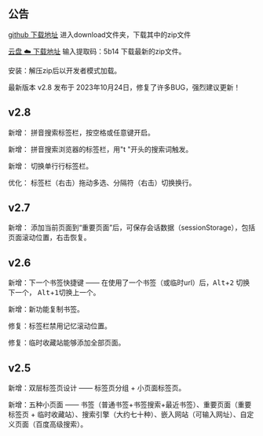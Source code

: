 ## 公告
[github 下载地址](https://github.com/KnIfER/chrome-InfiniteBookmarkExtensions)     进入download文件夹，下载其中的zip文件

[云盘 ☁️ 下载地址](https://wwtm.lanzouq.com/b0a74sola)  输入提取码：5b14 下载最新的zip文件。

安装：解压zip后以开发者模式加载。

最新版本 v2.8 发布于 2023年10月24日，修复了许多BUG，强烈建议更新！


## v2.8
新增： 拼音搜索标签栏，按空格或任意键开启。  

新增： 拼音搜索浏览器的标签栏，用"t "开头的搜索词触发。  

新增： 切换单行行标签栏。  

优化： 标签栏（右击）拖动多选、分隔符（右击）切换换行。  


## v2.7
新增： 添加当前页面到“重要页面”后，可保存会话数据（sessionStorage），包括页面滚动位置，右击恢复。


## v2.6
新增：下一个书签快捷键 —— 在使用了一个书签（或临时url）后，<kbd>Alt</kbd>+<kbd>2</kbd> 切换下一个， <kbd>Alt</kbd>+<kbd>1</kbd>切换上一个。 
 
新增：新功能复制书签。  

修复：标签栏禁用记忆滚动位置。  

修复：临时收藏站能够添加全部页面。  


## v2.5

新增：双层标签页设计 —— 标签页分组 + 小页面标签页。   

新增：五种小页面 ——  书签（普通书签+书签搜索+最近书签）、重要页面（重要标签页 + 临时收藏站）、搜索引擎（大约七十种）、嵌入网站（可输入网址）、自定义页面（百度高级搜索）。  
 
